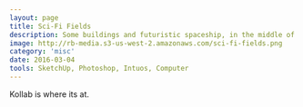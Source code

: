 ```yaml
---
layout: page
title: Sci-Fi Fields
description: Some buildings and futuristic spaceship, in the middle of nowhere
image: http://rb-media.s3-us-west-2.amazonaws.com/sci-fi-fields.png
category: 'misc'
date: 2016-03-04
tools: SketchUp, Photoshop, Intuos, Computer
---
```


Kollab is where its at.
